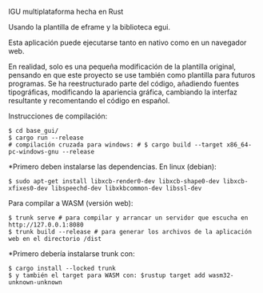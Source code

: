 IGU multiplataforma hecha en Rust

Usando la plantilla de eframe y la biblioteca egui.

Esta aplicación puede ejecutarse tanto en nativo como en un navegador web.

En realidad, solo es una pequeña modificación de la plantilla original, pensando en que este proyecto se use también como plantilla para futuros programas. Se ha reestructurado parte del código, añadiendo fuentes tipográficas, modificando la apariencia gráfica, cambiando la interfaz resultante y recomentando el código en español.

Instrucciones de compilación:

    $ cd base_gui/
    $ cargo run --release
    # compilación cruzada para windows: # $ cargo build --target x86_64-pc-windows-gnu --release
 
*Primero deben instalarse las dependencias. En linux (debian):
    
    $ sudo apt-get install libxcb-render0-dev libxcb-shape0-dev libxcb-xfixes0-dev libspeechd-dev libxkbcommon-dev libssl-dev 

Para compilar a WASM (versión web):

    $ trunk serve # para compilar y arrancar un servidor que escucha en http://127.0.0.1:8080
    $ trunk build --release # para generar los archivos de la aplicación web en el directorio /dist

*Primero debería instalarse trunk con:

    $ cargo install --locked trunk
    $ y también el target para WASM con: $rustup target add wasm32-unknown-unknown